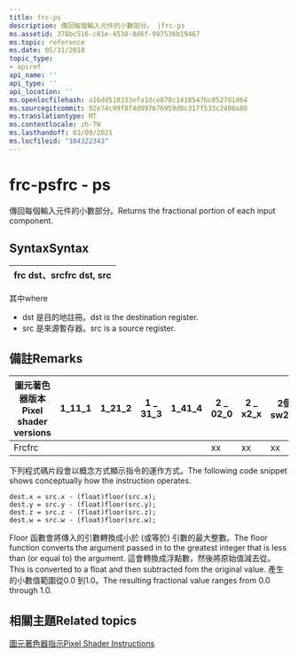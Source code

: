 ```yaml
---
title: frc-ps
description: 傳回每個輸入元件的小數部分。 |frc-ps
ms.assetid: 378bc516-c81e-4538-8d6f-987536b19467
ms.topic: reference
ms.date: 05/31/2018
topic_type:
- apiref
api_name: ''
api_type: ''
api_location: ''
ms.openlocfilehash: a16dd518333efa1dce878c1418547bc0527d1d64
ms.sourcegitcommit: 92e74c99f8f4d097676959d0c317f533c2400a80
ms.translationtype: MT
ms.contentlocale: zh-TW
ms.lasthandoff: 03/09/2021
ms.locfileid: "104322343"
---
```

# <a name="frc---ps"></a><span data-ttu-id="ef1ac-104">frc-ps</span><span class="sxs-lookup"><span data-stu-id="ef1ac-104">frc - ps</span></span>

<span data-ttu-id="ef1ac-105">傳回每個輸入元件的小數部分。</span><span class="sxs-lookup"><span data-stu-id="ef1ac-105">Returns the fractional portion of each input component.</span></span>

## <a name="syntax"></a><span data-ttu-id="ef1ac-106">Syntax</span><span class="sxs-lookup"><span data-stu-id="ef1ac-106">Syntax</span></span>



| <span data-ttu-id="ef1ac-107">frc dst、src</span><span class="sxs-lookup"><span data-stu-id="ef1ac-107">frc dst, src</span></span> |
|--------------|



 

<span data-ttu-id="ef1ac-108">其中</span><span class="sxs-lookup"><span data-stu-id="ef1ac-108">where</span></span>

-   <span data-ttu-id="ef1ac-109">dst 是目的地註冊。</span><span class="sxs-lookup"><span data-stu-id="ef1ac-109">dst is the destination register.</span></span>
-   <span data-ttu-id="ef1ac-110">src 是來源暫存器。</span><span class="sxs-lookup"><span data-stu-id="ef1ac-110">src is a source register.</span></span>

## <a name="remarks"></a><span data-ttu-id="ef1ac-111">備註</span><span class="sxs-lookup"><span data-stu-id="ef1ac-111">Remarks</span></span>



| <span data-ttu-id="ef1ac-112">圖元著色器版本</span><span class="sxs-lookup"><span data-stu-id="ef1ac-112">Pixel shader versions</span></span> | <span data-ttu-id="ef1ac-113">1\_1</span><span class="sxs-lookup"><span data-stu-id="ef1ac-113">1\_1</span></span> | <span data-ttu-id="ef1ac-114">1\_2</span><span class="sxs-lookup"><span data-stu-id="ef1ac-114">1\_2</span></span> | <span data-ttu-id="ef1ac-115">1 \_ 3</span><span class="sxs-lookup"><span data-stu-id="ef1ac-115">1\_3</span></span> | <span data-ttu-id="ef1ac-116">1\_4</span><span class="sxs-lookup"><span data-stu-id="ef1ac-116">1\_4</span></span> | <span data-ttu-id="ef1ac-117">2 \_ 0</span><span class="sxs-lookup"><span data-stu-id="ef1ac-117">2\_0</span></span> | <span data-ttu-id="ef1ac-118">2 \_ x</span><span class="sxs-lookup"><span data-stu-id="ef1ac-118">2\_x</span></span> | <span data-ttu-id="ef1ac-119">2個 \_ sw</span><span class="sxs-lookup"><span data-stu-id="ef1ac-119">2\_sw</span></span> | <span data-ttu-id="ef1ac-120">3 \_ 0</span><span class="sxs-lookup"><span data-stu-id="ef1ac-120">3\_0</span></span> | <span data-ttu-id="ef1ac-121">3個 \_ sw</span><span class="sxs-lookup"><span data-stu-id="ef1ac-121">3\_sw</span></span> |
|-----------------------|------|------|------|------|------|------|-------|------|-------|
| <span data-ttu-id="ef1ac-122">Frc</span><span class="sxs-lookup"><span data-stu-id="ef1ac-122">frc</span></span>                   |      |      |      |      | <span data-ttu-id="ef1ac-123">x</span><span class="sxs-lookup"><span data-stu-id="ef1ac-123">x</span></span>    | <span data-ttu-id="ef1ac-124">x</span><span class="sxs-lookup"><span data-stu-id="ef1ac-124">x</span></span>    | <span data-ttu-id="ef1ac-125">x</span><span class="sxs-lookup"><span data-stu-id="ef1ac-125">x</span></span>     | <span data-ttu-id="ef1ac-126">x</span><span class="sxs-lookup"><span data-stu-id="ef1ac-126">x</span></span>    | <span data-ttu-id="ef1ac-127">x</span><span class="sxs-lookup"><span data-stu-id="ef1ac-127">x</span></span>     |



 

<span data-ttu-id="ef1ac-128">下列程式碼片段會以概念方式顯示指令的運作方式。</span><span class="sxs-lookup"><span data-stu-id="ef1ac-128">The following code snippet shows conceptually how the instruction operates.</span></span>


```
dest.x = src.x - (float)floor(src.x);
dest.y = src.y - (float)floor(src.y);
dest.z = src.z - (float)floor(src.z);
dest.w = src.w - (float)floor(src.w);
```



<span data-ttu-id="ef1ac-129">Floor 函數會將傳入的引數轉換成小於 (或等於) 引數的最大整數。</span><span class="sxs-lookup"><span data-stu-id="ef1ac-129">The floor function converts the argument passed in to the greatest integer that is less than (or equal to) the argument.</span></span> <span data-ttu-id="ef1ac-130">這會轉換成浮點數，然後將原始值減去從。</span><span class="sxs-lookup"><span data-stu-id="ef1ac-130">This is converted to a float and then subtracted fom the original value.</span></span> <span data-ttu-id="ef1ac-131">產生的小數值範圍從0.0 到1.0。</span><span class="sxs-lookup"><span data-stu-id="ef1ac-131">The resulting fractional value ranges from 0.0 through 1.0.</span></span>

## <a name="related-topics"></a><span data-ttu-id="ef1ac-132">相關主題</span><span class="sxs-lookup"><span data-stu-id="ef1ac-132">Related topics</span></span>

<dl> <dt>

[<span data-ttu-id="ef1ac-133">圖元著色器指示</span><span class="sxs-lookup"><span data-stu-id="ef1ac-133">Pixel Shader Instructions</span></span>](dx9-graphics-reference-asm-ps-instructions.md)
</dt> </dl>

 

 




